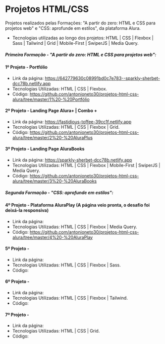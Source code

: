 # Projetos HTML/CSS

Projetos realizados pelas Formações: "A partir do zero: HTML e CSS para projetos web" e "CSS: aprofunde em estilos", da plataforma Alura.

- Tecnologias utilizadas ao longo dos projetos: HTML | CSS | Flexbox | Sass | Tailwind | Grid | Mobile-First | SwiperJS | Media Query.

##### Primeira Formação - "A partir do zero: HTML e CSS para projetos web":

#### 1º Projeto - Portfólio
- Link da página: https://642779630c08991bd0c7e783--sparkly-sherbet-dcc78b.netlify.app
- Tecnologias Utilizadas: HTML | CSS | Flexbox.
- Código: https://github.com/antonioneto30/projetos-html-css-alura/tree/master/1%20-%20Portfólio

#### 2º Projeto - Landing Page Alura+ | Combo +
- Link da página: https://fastidious-toffee-39cc1f.netlify.app
- Tecnologias Utilizadas: HTML | CSS | Flexbox | Grid.
- Código: https://github.com/antonioneto30/projetos-html-css-alura/tree/master/2%20-%20AluraPlus

#### 3º Projeto - Landing Page AluraBooks
- Link da página: https://sparkly-sherbet-dcc78b.netlify.app
- Tecnologias Utilizadas: HTML | CSS | Flexbox | Mobile-First | SwiperJS | Media Query.
- Código: https://github.com/antonioneto30/projetos-html-css-alura/tree/master/3%20-%20AluraBooks

##### Segunda Formação - "CSS: aprofunde em estilos":

#### 4º Projeto - Plataforma AluraPlay (A página veio pronta, o desafio foi deixá-la responsiva)
- Link da página:
- Tecnologias Utilizadas: HTML | CSS | Flexbox | Media Query.
- Código: https://github.com/antonioneto30/projetos-html-css-alura/tree/master/4%20-%20AluraPlay

#### 5º Projeto - 
- Link da página:
- Tecnologias Utilizadas: HTML | CSS | Flexbox | Sass.
- Código:

#### 6º Projeto - 
- Link da página:
- Tecnologias Utilizadas: HTML | CSS | Flexbox | Tailwind.
- Código:

#### 7º Projeto - 
- Link da página:
- Tecnologias Utilizadas: HTML | CSS | Grid.
- Código:
